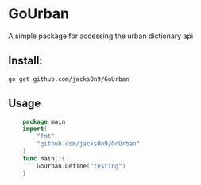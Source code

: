 # GoUrban
A simple package for accessing the urban dictionary api

## Install:
    go get github.com/jacks0n9/GoUrban
## Usage
```go
    package main
    import(
        "fmt"
        "github.com/jacks0n9/GoUrban"
    )
    func main(){
        GoUrban.Define("testing")
    }
```
